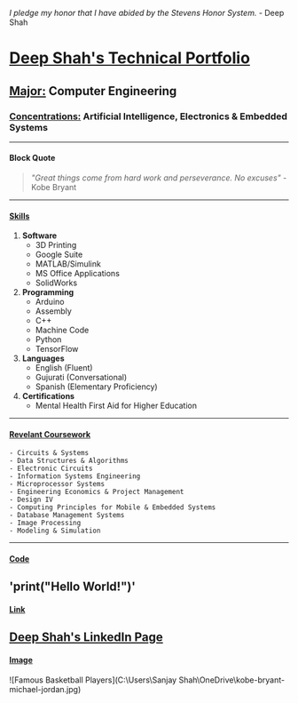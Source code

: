  _I pledge my honor that I have abided by the Stevens Honor System._ - Deep Shah

# **<ins>Deep Shah's Technical Portfolio</ins>**
## **<ins>Major:</ins>** Computer Engineering
### **<ins>Concentrations:</ins>** Artificial Intelligence, Electronics & Embedded Systems
---
#### Block Quote
> _"Great things come from hard work and perseverance. No excuses"_ - Kobe Bryant
---
#### <ins>**Skills**</ins>
1. **Software**
    - 3D Printing
    - Google Suite
    - MATLAB/Simulink
    - MS Office Applications
    - SolidWorks
2. **Programming**
    - Arduino
    - Assembly
    - C++
    - Machine Code
    - Python
    - TensorFlow
3. **Languages**
    - English (Fluent)
    - Gujurati (Conversational)
    - Spanish (Elementary Proficiency)
4. **Certifications**
    - Mental Health First Aid for Higher Education 
---
#### **<ins>Revelant Coursework</ins>**
    - Circuits & Systems
    - Data Structures & Algorithms
    - Electronic Circuits
    - Information Systems Engineering
    - Microprocessor Systems
    - Engineering Economics & Project Management
    - Design IV
    - Computing Principles for Mobile & Embedded Systems 
    - Database Management Systems
    - Image Processing
    - Modeling & Simulation
---
#### **<ins>Code</ins>**
'print("Hello World!")'
---
#### **<ins>Link</ins>**
[Deep Shah's LinkedIn Page](https://www.linkedin.com/in/deep-shah-583378260/)
---
#### **<ins>Image</ins>**
![Famous Basketball Players](C:\Users\Sanjay Shah\OneDrive\kobe-bryant-michael-jordan.jpg)




  


